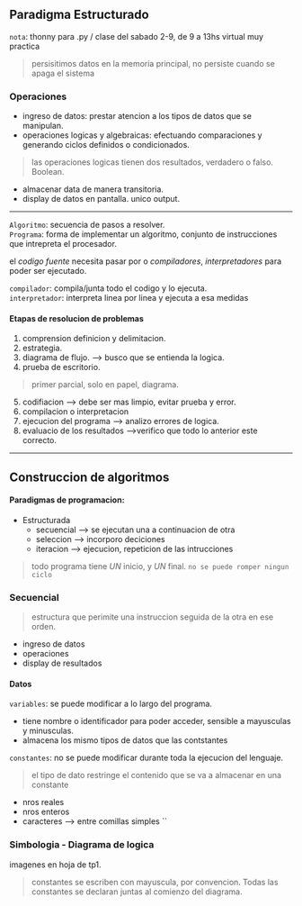 ## Paradigma Estructurado

`nota`: thonny para .py / clase del sabado 2-9, de 9 a 13hs virtual muy practica
> persisitimos datos en la memoria principal,
> no persiste cuando se apaga el sistema

### Operaciones
- ingreso de datos: prestar atencion a los tipos de datos que se manipulan.
- operaciones logicas y algebraicas: efectuando comparaciones y generando ciclos definidos o condicionados.
> las operaciones logicas tienen dos resultados, verdadero o falso. Boolean.
- almacenar data de manera transitoria.
- display de datos en pantalla. unico output.

---

`Algoritmo`: secuencia de pasos a resolver.  
`Programa`: forma de implementar un algoritmo, conjunto de instrucciones que intrepreta el procesador.

el *codigo fuente* necesita pasar por o *compiladores*, *interpretadores* para poder ser ejecutado.

`compilador`: compila/junta todo el codigo y lo ejecuta.  
`interpretador`: interpreta linea por linea y ejecuta a esa medidas

#### Etapas de resolucion de problemas

1.  comprension definicion y delimitacion.
1.  estrategia.
1.  diagrama de flujo. --> busco que se entienda la logica.
1.  prueba de escritorio.
> primer parcial, solo en papel, diagrama.
5.  codifiacion --> debe ser mas limpio, evitar prueba y error.
6.  compilacion o interpretacion
7.  ejecucion del programa --> analizo errores de logica.
8.  evaluacio de los resultados -->verifico que todo lo anterior este correcto.

--- 

## Construccion de algoritmos

#### Paradigmas de programacion:

- Estructurada
    - secuencial --> se ejecutan una a continuacion de otra 
    - seleccion --> incorporo deciciones
    - iteracion --> ejecucion, repeticion de las intrucciones

> todo programa tiene *UN* inicio, y *UN* final. `no se puede romper ningun ciclo`

### Secuencial

> estructura que perimite una instruccion seguida de la otra en ese orden.

- ingreso de datos
- operaciones
- display de resultados

#### Datos

`variables`: se puede modificar a lo largo del programa.  

- tiene nombre o identificador para poder acceder, sensible a mayusculas y minusculas.
- almacena los mismo tipos de datos que las contstantes

`constantes`: no se puede modificar durante toda la ejecucion del lenguaje.

> el tipo de dato restringe el contenido que se va a almacenar en una constante

- nros reales
- nros enteros
- caracteres --> entre comillas simples ``

### Simbologia - Diagrama de logica

imagenes en hoja de tp1.

> constantes se escriben con mayuscula, por convencion.
> Todas las constantes se declaran juntas al comienzo del diagrama.

